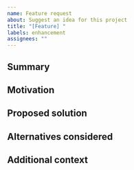 ```yaml
---
name: Feature request
about: Suggest an idea for this project
title: "[Feature] "
labels: enhancement
assignees: ""
---
```


## Summary

<!-- Describe the feature you would like to see. -->

## Motivation

<!-- Explain why this feature is valuable, who it helps, and what problem it solves. -->

## Proposed solution

<!-- Outline how you imagine the feature working. Include API sketches, configuration, etc. -->

## Alternatives considered

<!-- Have you considered any alternative solutions or workarounds? -->

## Additional context

<!-- Add any other context or screenshots about the feature request here. -->
